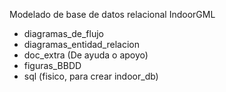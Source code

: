 Modelado de base de datos relacional IndoorGML
* diagramas_de_flujo 
* diagramas_entidad_relacion
* doc_extra (De ayuda o apoyo)
* figuras_BBDD
* sql (fisico, para crear indoor_db)

